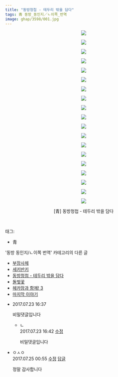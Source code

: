 ```yaml
---
title: "동방청첩 - 테두리 밖을 담다"
tags: 青 동방_동인지／ㄴ이쪽_번역
image: ghap/3598/001.jpg
---
```

<div class="article">
<p style="text-align: center; clear: none; float: none;"><img src="{{ site.nasurl }}/ghap/3598/001.jpg"/></p>
<p style="text-align: center; clear: none; float: none;"><img src="{{ site.nasurl }}/ghap/3598/002.jpg"/></p>
<p style="text-align: center; clear: none; float: none;"><img src="{{ site.nasurl }}/ghap/3598/003.jpg"/></p>
<p style="text-align: center; clear: none; float: none;"><img src="{{ site.nasurl }}/ghap/3598/004.jpg"/></p>
<p style="text-align: center; clear: none; float: none;"><img src="{{ site.nasurl }}/ghap/3598/005.jpg"/></p>
<p style="text-align: center; clear: none; float: none;"><img src="{{ site.nasurl }}/ghap/3598/006.jpg"/></p>
<p style="text-align: center; clear: none; float: none;"><img src="{{ site.nasurl }}/ghap/3598/007.jpg"/></p>
<p style="text-align: center; clear: none; float: none;"><img src="{{ site.nasurl }}/ghap/3598/008.jpg"/></p>
<p style="text-align: center; clear: none; float: none;"><img src="{{ site.nasurl }}/ghap/3598/009.jpg"/></p>
<p style="text-align: center; clear: none; float: none;"><img src="{{ site.nasurl }}/ghap/3598/010.jpg"/></p>
<p style="text-align: center; clear: none; float: none;"><img src="{{ site.nasurl }}/ghap/3598/011.jpg"/></p>
<p style="text-align: center; clear: none; float: none;"><img src="{{ site.nasurl }}/ghap/3598/012.jpg"/></p>
<p style="text-align: center; clear: none; float: none;"><img src="{{ site.nasurl }}/ghap/3598/013.jpg"/></p>
<p style="text-align: center; clear: none; float: none;"><img src="{{ site.nasurl }}/ghap/3598/014.jpg"/></p>
<p style="text-align: center; clear: none; float: none;"><img src="{{ site.nasurl }}/ghap/3598/015.jpg"/></p>
<p style="text-align: center; clear: none; float: none;"><img src="{{ site.nasurl }}/ghap/3598/016.jpg"/></p>
<p style="text-align: center; clear: none; float: none;"><img src="{{ site.nasurl }}/ghap/3598/017.jpg"/></p>
<p style="text-align: center; clear: none; float: none;"><img src="{{ site.nasurl }}/ghap/3598/018.jpg"/></p>
<p style="text-align: center; clear: none; float: none;"><img src="{{ site.nasurl }}/ghap/3598/019.jpg"/></p>
<p style="text-align: center; clear: none; float: none;">[青] 동방청첩 - 테두리 밖을 담다</p>
<p><br/></p>
</div><div class="tagTrail">
<p>태그: </p>
<ul>
<li>青</li>
</ul>
</div><div class="another">
<p>'동방 동인지/ㄴ이쪽 번역' 카테고리의 다른 글</p>
<ul>
<li><a href="/2017-07-27-ghap_3601">부장사체</a></li>
<li><a href="/2017-07-26-ghap_3600">세키반키</a></li>
<li><a href="/2017-07-23-ghap_3598">동방청첩 - 테두리 밖을 담다</a></li>
<li><a href="/2017-07-22-ghap_3595">돌벚꽃</a></li>
<li><a href="/2017-07-18-ghap_3578">헤카맘과 함께! 3</a></li>
<li><a href="/2017-06-25-ghap_3501">마지막 이야기</a></li>
</ul>
</div><div class="cb_module cb_fluid">
<div class="cb_wrt cb_profile">
<div class="comment">
<ul>
<li class="cb_thumb_off" id="comment15042511">
<div class="cb_comment_area">
<div class="cb_info_area">
<div class="cb_section">
<span class="cb_nick_name"></span>
</div>
<div class="cb_section">
<span class="cb_date">2017.07.23 16:37</span>
</div>
</div>
<div class="cb_dsc_comment">
<p class="cb_dsc">
											비밀댓글입니다
										</p>
</div>
<ul>
<li class="cb_thumb_off" id="comment15042517">
<span class="cb_bu_subnode">ㄴ</span>
<div class="cb_comment_area">
<div class="cb_info_area">
<div class="cb_section">
<span class="cb_nick_name"></span>
</div>
<div class="cb_section">
<span class="cb_date">2017.07.23 16:42</span>
<span><a class="edit" href="javascript:void(0)" onclick="deleteComment(15042517); return false;"><span class="glyphicon glyphicon-edit"></span> 수정</a></span>
</div>
</div>
<div class="cb_dsc_comment">
<p class="cb_dsc">
																비밀댓글입니다
															</p>
</div>
</div>
</li>
</ul>
</div></li>
<li class="cb_thumb_off" id="comment15043478">
<div class="cb_comment_area">
<div class="cb_info_area">
<div class="cb_section">
<span class="cb_nick_name">ㅇㅅㅇ</span>
</div>
<div class="cb_section">
<span class="cb_date">2017.07.25 00:55 </span>
<span><a class="edit" href="javascript:void(0)" onclick="deleteComment(15043478);return false"><span class="glyphicon glyphicon-edit"></span> 수정</a></span>
<span><a class="reply" href="javascript:void(0)" onclick="commentComment(15043478); return false"><span class="glyphicon glyphicon-share-alt"></span> 답글</a></span>
</div>
</div>
<div class="cb_dsc_comment">
<p class="cb_dsc">
											정말 감사합니다
										</p>
</div>
</div></li>
</ul>
</div>
</div><!-- commentList close -->
</div>